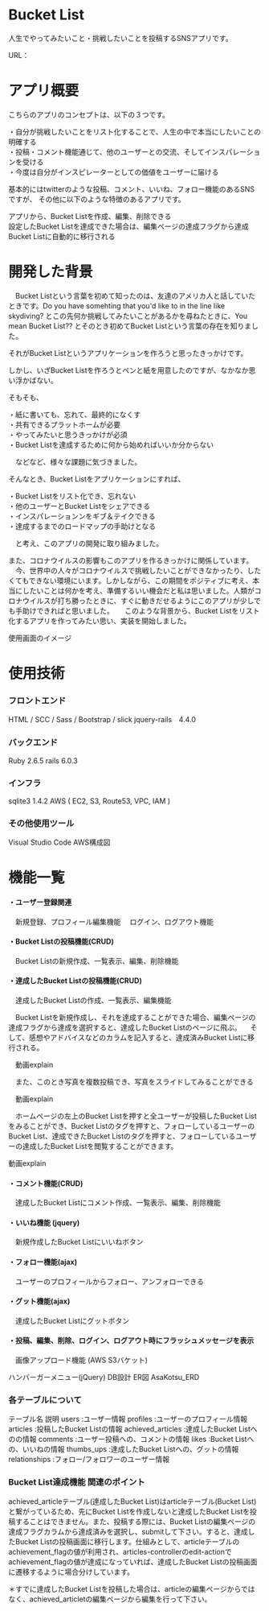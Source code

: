 # Bucket List
人生でやってみたいこと・挑戦したいことを投稿するSNSアプリです。

URL：

# アプリ概要
こちらのアプリのコンセプトは、以下の３つです。

・自分が挑戦したいことをリスト化することで、人生の中で本当にしたいことの明確する<br>
・投稿・コメント機能通じて、他のユーザーとの交流、そしてインスパレーションを受ける<br>
・今度は自分がインスピレーターとしての価値をユーザーに届ける<br>

基本的にはtwitterのような投稿、コメント、いいね、フォロー機能のあるSNSですが、 その他に以下のような特徴のあるアプリです。

アプリから、Bucket Listを作成、編集、削除できる<br>
設定したBucket Listを達成できた場合は、編集ページの達成フラグから達成Bucket Listに自動的に移行される<br>

# 開発した背景

　Bucket Listという言葉を初めて知ったのは、友達のアメリカ人と話していたときです。Do you have somehting that you'd like to in the line like skydiving?
とこの先何か挑戦してみたいことがあるかを尋ねたときに、You mean Bucket List?? とそのとき初めてBucket Listという言葉の存在を知りました。

それがBucket Listというアプリケーションを作ろうと思ったきっかけです。

しかし、いざBucket Listを作ろうとペンと紙を用意したのですが、なかなか思い浮かばない。

そもそも、

・紙に書いても、忘れて、最終的になくす<br>
・共有できるプラットホームが必要<br>
・やってみたいと思うきっかけが必須<br>
・Bucket Listを達成するために何から始めればいいか分からない<br>

　などなど、様々な課題に気づきました。

そんなとき、Bucket Listをアプリケーションにすれば、

・Bucket Listをリスト化でき、忘れない<br>
・他のユーザーとBucket Listをシェアできる<br>
・インスパレーションンをギブ＆テイクできる<br>
・達成するまでのロードマップの手助けとなる<br>

　と考え、このアプリの開発に取り組みました。
 
また、コロナウイルスの影響もこのアプリを作るきっかけに関係しています。<br>
　今、世界中の人々がコロナウイルスで挑戦したいことができなかったり、したくてもできない環境にいます。しかしながら、この期間をポジティブに考え、本当にしたいことは何かを考え、準備するいい機会だと私は思いました。人類がコロナウイルスが打ち勝ったときに、すぐに動きだせるようにこのアプリが少しでも手助けできればと思いました。
　
このような背景から、Bucket Listをリスト化するアプリを作ってみたい思い、実装を開始しました。

使用画面のイメージ

# 使用技術

### フロントエンド
HTML / SCC / Sass / Bootstrap / slick
jquery-rails　4.4.0

### バックエンド

Ruby 2.6.5
rails 6.0.3

### インフラ
sqlite3 1.4.2
AWS ( EC2, S3, Route53, VPC, IAM )

### その他使用ツール
Visual Studio Code
AWS構成図


# 機能一覧

#### ・ユーザー登録関連
　新規登録、プロフィール編集機能
　ログイン、ログアウト機能

#### ・Bucket Listの投稿機能(CRUD)
　Bucket Listの新規作成、一覧表示、編集、削除機能

#### ・達成したBucket Listの投稿機能(CRUD)
　達成したBucket Listの作成、一覧表示、編集機能

　Bucket Listを新規作成し、それを達成することができた場合、編集ページの達成フラグから達成を選択すると、達成したBucket Listのページに飛ぶ。
　そして、感想やアドバイスなどのカラムを記入すると、達成済みBucket Listに移行される。

　動画explain

　また、このとき写真を複数投稿でき、写真をスライドしてみることができる

　動画explain

　ホームページの左上のBucket Listを押すと全ユーザーが投稿したBucket Listをみることができ、Bucket Listのタグを押すと、フォローしているユーザーのBucket List、達成できたBucket Listのタグを押すと、フォローしているユーザーの達成したBucket Listを閲覧することができます。

動画explain

#### ・コメント機能(CRUD)
　達成したBucket Listにコメント作成、一覧表示、編集、削除機能

#### ・いいね機能 (jquery)
　新規作成したBucket Listにいいねボタン

#### ・フォロー機能(ajax)
　ユーザーのプロフィールからフォロー、アンフォローできる

#### ・グット機能(ajax)
　達成したBucket Listにグットボタン

#### ・投稿、編集、削除、ログイン、ログアウト時にフラッシュメッセージを表示
　画像アップロード機能 (AWS S3バケット)

ハンバーガーメニュー(jQuery)
DB設計
ER図
AsaKotsu_ERD

### 各テーブルについて
テーブル名	説明
users	:ユーザー情報
profiles :ユーザーのプロフィール情報
articles	:投稿したBucket Listの情報
achieved_articles :達成したBucket Listへのの情報
comments :ユーザー投稿への、コメントの情報
likes	:Bucket Listへの、いいねの情報
thumbs_ups :達成したBucket Listへの、グットの情報
relationships	:フォロー/フォロワーのユーザー情報


### Bucket List達成機能 関連のポイント
achieved_articleテーブル(達成したBucket List)はarticleテーブル(Bucket List)と繋がっているため、先にBucket Listを作成しないと達成したBucket Listを投稿することはできません。また、投稿する際には、Bucket Listの編集ページの達成フラグカラムから達成済みを選択し、submitして下さい。すると、達成したBucket Listの投稿画面に移行します。仕組みとして、articleテーブルのachievement_flagの値が利用され、articles-controllerのedit-actionでachievement_flagの値が達成になっていれば、達成したBucket Listの投稿画面に遷移するように場合分けしています。

＊すでに達成したBucket Listを投稿した場合は、articleの編集ページからではなく、achieved_articletの編集ページから編集を行って下さい。

